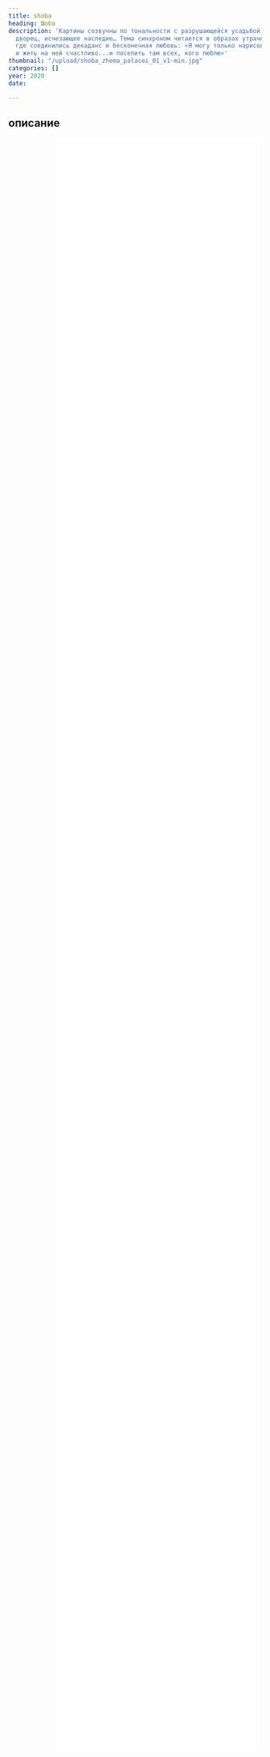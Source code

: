 ```yaml
---
title: shoba
heading: Шоба
description: 'Картины созвучны по тональности с разрушающейся усадьбой в Жемыславле.  Погибающий
  дворец, исчезающее наследие… Тема синхроном читается в образах утраченных святынь,
  где соединились декаданс и бесконечная любовь: «Я могу только нарисовать себе планету
  и жить на ней счастливо...и поселить там всех, кого люблю»'
thumbnail: "/upload/shoba_zhema_palacei_01_v1-min.jpg"
categories: []
year: 2020
date: 

---
```

<!-- <Pano /> -->
<div>
<h2>
    <!-- пишите описание тут -->
    описание
</h2>
<iframe src="/shoba/index.html" frameborder="0" scrolling="yes" style="height: 80vh; width: 80%; margin: 0 10vw" allowfullscreen="true" webkitallowfullscreen="true" mozallowfullscreen="true"></iframe>
</div>